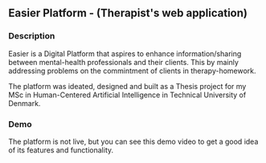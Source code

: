 ## Easier Platform - (Therapist's web application)

### Description
Easier is a Digital Platform that aspires to enhance information/sharing between mental-health professionals and their clients.
This by mainly addressing problems on the commintment of clients in therapy-homework. 

The platform was ideated, designed and built as a Thesis project for my MSc in Human-Centered Artificial Intelligence in Technical University of Denmark.

### Demo
The platform is not live, but you can see this demo video to get a good idea of its features and functionality.

